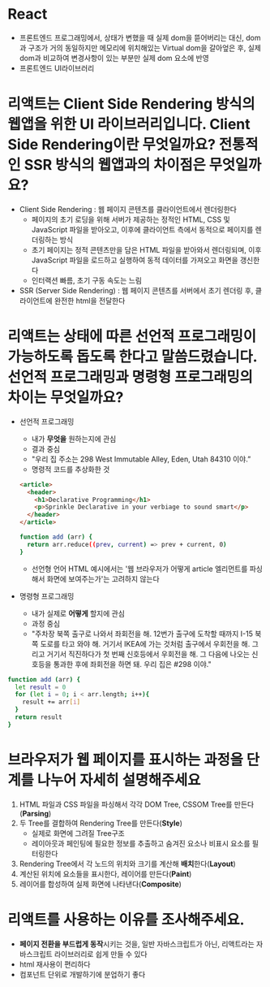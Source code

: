 # React

- 프론트엔드 프로그래밍에서, 상태가 변했을 때 실제 dom을 뜯어버리는 대신, dom과 구조가 거의 동일하지만 메모리에 위치해있는 Virtual dom을 갈아엎은 후, 실제 dom과 비교하여 변경사항이 있는 부분만 실제 dom 요소에 반영
- 프론트엔드 UI라이브러리

# 리액트는 Client Side Rendering 방식의 웹앱을 위한 UI 라이브러리입니다. Client Side Rendering이란 무엇일까요? 전통적인 SSR 방식의 웹앱과의 차이점은 무엇일까요?

- Client Side Rendering : 웹 페이지 콘텐츠를 클라이언트에서 렌더링한다
    - 페이지의 초기 로딩을 위해 서버가 제공하는 정적인 HTML, CSS 및 JavaScript 파일을 받아오고, 이후에 클라이언트 측에서 동적으로 페이지를 렌더링하는 방식
    - 초기 페이지는 정적 콘텐츠만을 담은 HTML 파일을 받아와서 렌더링되며, 이후 JavaScript 파일을 로드하고 실행하여 동적 데이터를 가져오고 화면을 갱신한다
    - 인터랙션 빠름, 초기 구동 속도는 느림
- SSR (Server Side Rendering) : 웹 페이지 콘텐츠를 서버에서 초기 렌더링 후, 클라이언트에 완전한 html을 전달한다

# 리액트는 상태에 따른 선언적 프로그래밍이 가능하도록 돕도록 한다고 말씀드렸습니다. 선언적 프로그래밍과 명령형 프로그래밍의 차이는 무엇일까요?

- 선언적 프로그래밍
    - 내가 **무엇을** 원하는지에 관심
    - 결과 중심
    - "우리 집 주소는 298 West Immutable Alley, Eden, Utah 84310 이야.”
    - 명령적 코드를 추상화한 것
    
    ```html
    <article>
      <header>
        <h1>Declarative Programming</h1>
        <p>Sprinkle Declarative in your verbiage to sound smart</p>
      </header>
    </article>
    ```
    
    ```bash
    function add (arr) {
      return arr.reduce((prev, current) => prev + current, 0)
    }
    ```
    
    - 선언형 언어 HTML 예시에서는 '웹 브라우저가 어떻게 article 엘리먼트를 파싱해서 화면에 보여주는가'는 고려하지 않는다
- 명령형 프로그래밍
    - 내가 실제로 **어떻게** 할지에 관심
    - 과정 중심
    - "주차장 북쪽 출구로 나와서 좌회전을 해. 12번가 출구에 도착할 때까지 I-15 북쪽 도로를 타고 와야 해. 거기서 IKEA에 가는 것처럼 출구에서 우회전을 해. 그리고 거기서 직진하다가 첫 번째 신호등에서 우회전을 해. 그 다음에 나오는 신호등을 통과한 후에 좌회전을 하면 돼. 우리 집은 #298 이야."

```bash
function add (arr) {
  let result = 0
  for (let i = 0; i < arr.length; i++){
    result += arr[i]
  }
  return result
}
```

# 브라우저가 웹 페이지를 표시하는 과정을 단계를 나누어 자세히 설명해주세요

1. HTML 파일과 CSS 파일을 파싱해서 각각 DOM Tree, CSSOM Tree를 만든다(**Parsing**)
2. 두 Tree를 결합하여 Rendering Tree를 만든다(**Style**)
    - 실제로 화면에 그려질 Tree구조
    - 레이아웃과 페인팅에 필요한 정보를 추출하고 숨겨진 요소나 비표시 요소를 필터링한다
3. Rendering Tree에서 각 노드의 위치와 크기를 계산해 **배치**한다(**Layout**)
4. 계산된 위치에 요소들을 표시한다, 레이어를 만든다(**Paint**)
5. 레이어를 합성하여 실제 화면에 나타낸다(**Composite**)

# 리액트를 사용하는 이유를 조사해주세요.

- **페이지 전환을 부드럽게 동작**시키는 것을, 일반 자바스크립트가 아닌, 리액트라는 자바스크립트 라이브러리로 쉽게 만들 수 있다
- html 재사용이 편리하다
- 컴포넌트 단위로 개발하기에 분업하기 좋다
